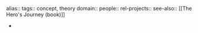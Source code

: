 alias::
tags:: concept, theory
domain::
people::
rel-projects:: 
see-also:: [[The Hero's Journey (book)]] 

-
